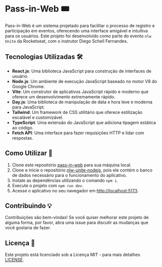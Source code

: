 # Pass-in-Web 🎟️

Pass-in-Web é um sistema projetado para facilitar o processo de registro e participação em eventos, oferecendo uma interface amigável e intuitiva para os usuários. Este projeto foi desenvolvido como parte do evento `nlw Unite` da Rocketseat, com o instrutor Diego Schell Fernandes.

## Tecnologias Utilizadas 🛠️

- **React.js**: Uma biblioteca JavaScript para construção de interfaces de usuário.
- **Node.js**: Um ambiente de execução JavaScript baseado no motor V8 do Google Chrome.
- **Vite**: Um construtor de aplicativos JavaScript rápido e moderno que oferece um desenvolvimento extremamente rápido.
- **Day.js**: Uma biblioteca de manipulação de data e hora leve e moderna para JavaScript.
- **Tailwind**: Um framework de CSS utilitário que oferece estilização escalável e customizável.
- **TypeScript**: Uma extensão do JavaScript que adiciona tipagem estática ao código.
- **Fetch API**: Uma interface para fazer requisições HTTP e lidar com respostas.

## Como Utilizar 🚀

1. Clone este repositório [pass-in-web](https://github.com/castrogusttavo/nlwUnite.git) para sua máquina local.
2. Clone e inicie o repositório [nlw-unite-nodejs](https://github.com/rocketseat-education/nlw-unite-nodejs.git), pois ele contém o banco de dados necessário para o funcionamento do aplicativo.
3. Instale as dependências utilizando o comando `npm i`.
4. Execute o projeto com `npm run dev`.
5. Acesse o aplicativo no seu navegador em [http://localhost:5173](http://localhost:5173).

## Contribuindo 💡

Contribuições são bem-vindas! Se você quiser melhorar este projeto de alguma forma, por favor, abra uma issue para discutir as mudanças que você gostaria de fazer.

## Licença 📝

Este projeto está licenciado sob a Licença MIT - para mais detalhes [LICENSE](https://gusttavocastro.mit-license.org/).